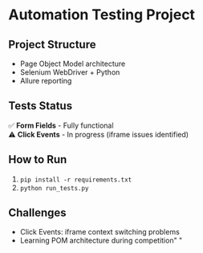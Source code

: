# Automation Testing Project

## Project Structure
- Page Object Model architecture
- Selenium WebDriver + Python
- Allure reporting

## Tests Status
✅ **Form Fields** - Fully functional  
⚠️ **Click Events** - In progress (iframe issues identified)

## How to Run
1. `pip install -r requirements.txt`
2. `python run_tests.py`

## Challenges
- Click Events: iframe context switching problems
- Learning POM architecture during competition" " 

 